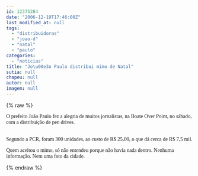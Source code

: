 ```yaml
---
id: 12375284
date: "2006-12-19T17:46:00Z"
last_modified_at: null
tags:
  - "distribuidoras"
  - "joao-d"
  - "natal"
  - "paulo"
categories:
  - "noticias"
title: "Jo\u00e3o Paulo distribui mimo de Natal"
sutia: null
chapeu: null
autor: null
imagem: null
---
```

{% raw %}
<p><P><FONT face=Verdana>O prefeito João Paulo fez a alegria de muitos jornalistas, na Boate Over Point, no sábado, com a distribuição de pen drives.</FONT></P><FONT face=Verdana></p>
<p><P><BR>Segundo a PCR, foram 300 unidades, ao custo de R$ 25,00, o que dá cerca de R$ 7,5 mil.<BR></P></p>
<p><P>Quem aceitou o mimo, só não entendeu porque não havia nada dentro. Nenhuma informação. Nem uma foto da cidade.</FONT></P> </p>
{% endraw %}